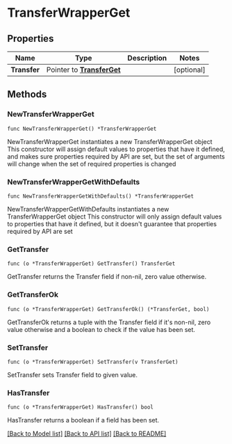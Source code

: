 # TransferWrapperGet

## Properties

Name | Type | Description | Notes
------------ | ------------- | ------------- | -------------
**Transfer** | Pointer to [**TransferGet**](TransferGet.md) |  | [optional] 

## Methods

### NewTransferWrapperGet

`func NewTransferWrapperGet() *TransferWrapperGet`

NewTransferWrapperGet instantiates a new TransferWrapperGet object
This constructor will assign default values to properties that have it defined,
and makes sure properties required by API are set, but the set of arguments
will change when the set of required properties is changed

### NewTransferWrapperGetWithDefaults

`func NewTransferWrapperGetWithDefaults() *TransferWrapperGet`

NewTransferWrapperGetWithDefaults instantiates a new TransferWrapperGet object
This constructor will only assign default values to properties that have it defined,
but it doesn't guarantee that properties required by API are set

### GetTransfer

`func (o *TransferWrapperGet) GetTransfer() TransferGet`

GetTransfer returns the Transfer field if non-nil, zero value otherwise.

### GetTransferOk

`func (o *TransferWrapperGet) GetTransferOk() (*TransferGet, bool)`

GetTransferOk returns a tuple with the Transfer field if it's non-nil, zero value otherwise
and a boolean to check if the value has been set.

### SetTransfer

`func (o *TransferWrapperGet) SetTransfer(v TransferGet)`

SetTransfer sets Transfer field to given value.

### HasTransfer

`func (o *TransferWrapperGet) HasTransfer() bool`

HasTransfer returns a boolean if a field has been set.


[[Back to Model list]](../README.md#documentation-for-models) [[Back to API list]](../README.md#documentation-for-api-endpoints) [[Back to README]](../README.md)


